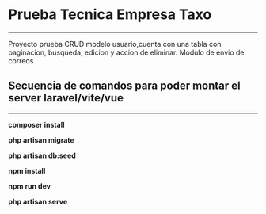 # Prueba Tecnica Empresa Taxo
***
Proyecto prueba CRUD modelo usuario,cuenta con una tabla con paginacion, busqueda, edicion y accion de eliminar.
Modulo de envio de correos

## Secuencia de comandos para poder montar el server laravel/vite/vue
***
**composer install**

**php artisan migrate**

**php artisan db:seed**

**npm install**

**npm run dev**

**php artisan serve**

